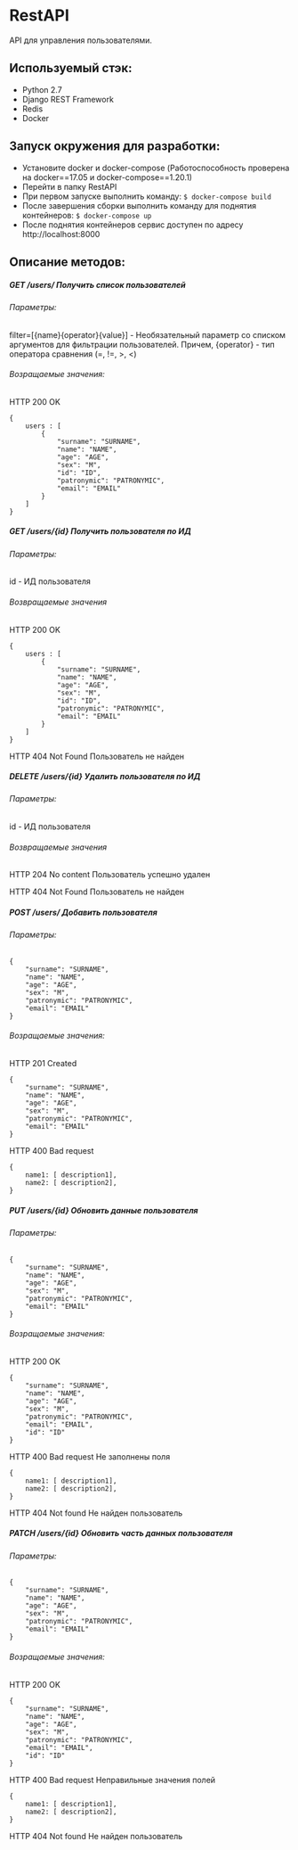 # RestAPI
API для управления пользователями.

## Используемый стэк:
  - Python 2.7
  - Django REST Framework
  - Redis
  - Docker

## Запуск окружения для разработки:
  - Установите docker и docker-compose (Работоспособность проверена на docker==17.05 и docker-compose==1.20.1)
  - Перейти в папку RestAPI
  - При первом запуске выполнить команду:
  `$ docker-compose build`
  - После завершения сборки выполнить команду для поднятия контейнеров:
  `$ docker-compose up`
  - После поднятия контейнеров сервис доступен по адресу http://localhost:8000

## Описание методов:
##### GET /users/ Получить список пользователей
###### Параметры:
filter=[{name}{operator}{value}] - Необязательный параметр со списком аргументов для фильтрации пользователей. Причем, {operator} - тип оператора сравнения (=, !=, >, <)
###### Возращаемые значения:
HTTP 200 OK
```
{
	users : [
		{
			"surname": "SURNAME",
			"name": "NAME",
			"age": "AGE",
			"sex": "M",
			"id": "ID",
			"patronymic": "PATRONYMIC",
			"email": "EMAIL"
		}
	]
}
```

##### GET /users/{id} Получить пользователя по ИД
###### Параметры:
id - ИД пользователя
###### Возвращаемые значения
HTTP 200 OK
```
{
	users : [
		{
			"surname": "SURNAME",
			"name": "NAME",
			"age": "AGE",
			"sex": "M",
			"id": "ID",
			"patronymic": "PATRONYMIC",
			"email": "EMAIL"
		}
	]
}
```
HTTP 404 Not Found
Пользователь не найден

##### DELETE /users/{id} Удалить пользователя по ИД
###### Параметры:
id - ИД пользователя
###### Возвращаемые значения
HTTP 204 No content
Пользователь успешно удален

HTTP 404 Not Found
Пользователь не найден

##### POST /users/ Добавить пользователя
###### Параметры:
```
{
	"surname": "SURNAME",
	"name": "NAME",
	"age": "AGE",
	"sex": "M",
	"patronymic": "PATRONYMIC",
	"email": "EMAIL"
}
```
###### Возращаемые значения:
HTTP 201 Created
```
{
	"surname": "SURNAME",
	"name": "NAME",
	"age": "AGE",
	"sex": "M",
	"patronymic": "PATRONYMIC",
	"email": "EMAIL"
}
```
HTTP 400 Bad request
```
{
	name1: [ description1],
	name2: [ description2],
}
```

##### PUT /users/{id} Обновить данные пользователя
###### Параметры:
```
{
	"surname": "SURNAME",
	"name": "NAME",
	"age": "AGE",
	"sex": "M",
	"patronymic": "PATRONYMIC",
	"email": "EMAIL"
}
```
###### Возращаемые значения:
HTTP 200 OK
```
{
	"surname": "SURNAME",
	"name": "NAME",
	"age": "AGE",
	"sex": "M",
	"patronymic": "PATRONYMIC",
	"email": "EMAIL",
	"id": "ID"
}
```
HTTP 400 Bad request
Не заполнены поля
```
{
	name1: [ description1],
	name2: [ description2],
}
```

HTTP 404 Not found
Не найден пользователь

##### PATCH /users/{id} Обновить часть данных пользователя
###### Параметры:
```
{
	"surname": "SURNAME",
	"name": "NAME",
	"age": "AGE",
	"sex": "M",
	"patronymic": "PATRONYMIC",
	"email": "EMAIL"
}
```
###### Возращаемые значения:
HTTP 200 OK
```
{
	"surname": "SURNAME",
	"name": "NAME",
	"age": "AGE",
	"sex": "M",
	"patronymic": "PATRONYMIC",
	"email": "EMAIL",
	"id": "ID"
}
```
HTTP 400 Bad request
Неправильные значения полей
```
{
	name1: [ description1],
	name2: [ description2],
}
```

HTTP 404 Not found
Не найден пользователь

